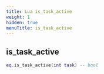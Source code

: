 ```yaml
---
title: Lua is_task_active
weight: 1
hidden: true
menuTitle: is_task_active
---
```

## is_task_active
```lua
eq.is_task_active(int task) -- bool
```